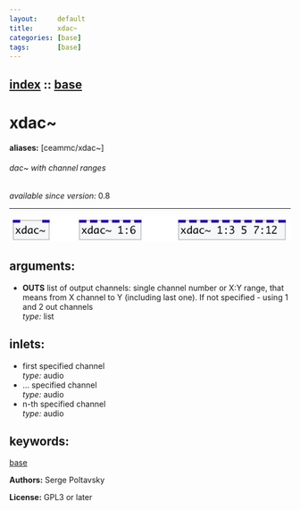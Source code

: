 ```yaml
---
layout:     default
title:      xdac~
categories: [base]
tags:       [base]
---
```

[index](index.html) :: [base](category_base.html)
---

# xdac~
**aliases:** [ceammc/xdac\~]


###### dac~ with channel ranges

*available since version:* 0.8

---




[![example](../examples/img/xdac~.jpg)](../examples/pd/xdac~.pd)



## arguments:

* **OUTS**
list of output channels: single channel number or X:Y range, that means from X
channel to Y (including last one). If not specified - using 1 and 2 out
channels<br>
_type:_ list<br>







## inlets:

* first specified channel<br>
_type:_ audio
* ... specified channel<br>
_type:_ audio
* n-th specified channel<br>
_type:_ audio





## keywords:

[base](keywords/base.html)






**Authors:** Serge Poltavsky




**License:** GPL3 or later





